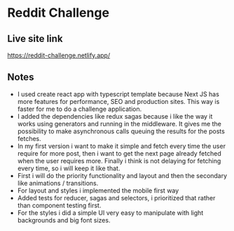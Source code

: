 # Reddit Challenge

## Live site link

https://reddit-challenge.netlify.app/

## Notes

- I used create react app with typescript template because Next JS has more features for performance, SEO and production sites. This way is faster for me to do a challenge application.
- I added the dependencies like redux sagas because i like the way it works using generators and running in the middleware. It gives me the possibility to make asynchronous calls queuing the results for the posts fetches.
- In my first version i want to make it simple and fetch every time the user require for more post, then i want to get the next page already fetched when the user requires more. Finally i think is not delaying for fetching every time, so i will keep it like that.
- First i will do the priority functionality and layout and then the secondary like animations / transitions.
- For layout and styles i implemented the mobile first way
- Added tests for reducer, sagas and selectors, i prioritized that rather than component testing first.
- For the styles i did a simple UI very easy to manipulate with light backgrounds and big font sizes.
